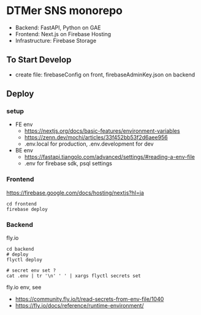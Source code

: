 # DTMer SNS monorepo

- Backend: FastAPI, Python on GAE
- Frontend: Next.js on Firebase Hosting
- Infrastructure: Firebase Storage

## To Start Develop

- create file: firebaseConfig on front, firebaseAdminKey.json on backend

## Deploy

### setup

- FE env
  - https://nextjs.org/docs/basic-features/environment-variables
  - https://zenn.dev/mochi/articles/33f452bb53f2d6aee956
  - .env.local for production, .env.development for dev
- BE env
  - https://fastapi.tiangolo.com/advanced/settings/#reading-a-env-file
  - .env for firebase sdk, psql settings

### Frontend

https://firebase.google.com/docs/hosting/nextjs?hl=ja

```
cd frontend
firebase deploy

```

### Backend

fly.io

```
cd backend
# deploy
flyctl deploy

# secret env set ?
cat .env | tr '\n' ' ' | xargs flyctl secrets set

```

fly.io env, see

- https://community.fly.io/t/read-secrets-from-env-file/1040
- https://fly.io/docs/reference/runtime-environment/
